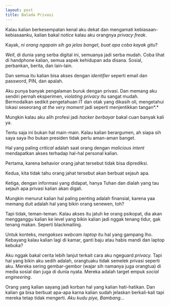 ```yaml
---
layout: post
title: Balada Privasi
---
```


Kalau kalian berkesempatan kenal aku dekat dan mengamati kebiasaan-kebiasaanku, kalian bakal *notice* kalau aku orangnya *privacy freak*.

Kayak, *ni orang ngapain sih ga jelas banget, buat apa coba kayak gitu*?

*Well*, di dunia yang serba digital ini, semuanya jadi serba mudah. Coba lihat di handphone kalian, semua aspek kehidupan ada disana. Sosial, perbankan, berita, dan lain-lain.

Dan semua itu kalian bisa akses dengan *identifier* seperti email dan password, PIN, dan apalah.

Aku punya banyak pengalaman buruk dengan privasi. Dan memang aku sendiri pernah eksperimen, *violating privacy* itu sangat mudah. Bermodalkan sedikit pengetahuan IT dan otak yang dikasih oli, mengetahui lokasi seseorang *at the very moment* jadi seperti menjentikkan tangan*.*

Mungkin kalau aku alih profesi jadi _hacker berbayar_ bakal cuan banyak kali ya.

Tentu saja ini bukan hal main-main. Kalau kalian berargumen, ah siapa sih saya saya lho bukan presiden tidak perlu aman-aman banget.

Hal yang paling *critical* adalah saat orang dengan *malicious intent* mendapatkan akses terhadap hal-hal personal kalian.

Pertama, karena behavior orang jahat tersebut tidak bisa diprediksi.

Kedua, kita tidak tahu orang jahat tersebut akan berbuat sejauh apa.

Ketiga, dengan informasi yang didapat, hanya Tuhan dan dialah yang tau sejauh apa privasi kalian akan digali.

Mungkin menurut kalian hal paling penting adalah finansial, karena yaa memang duit adalah hal yang bikin orang senewen, toh?

Tapi tidak, teman-teman. Kalau akses itu jatuh ke orang psikopat, dia akan mengganggu kalian ke level yang bikin kalian jadi nggak tenang tidur, gak tenang makan. Seperti blackmailing.

Untuk konteks, *mengakses webcam laptop* itu hal yang gampang lho. Kebayang kalau kalian lagi di kamar, ganti baju atau habis mandi dan laptop kebuka?

Aku nggak bakal cerita lebih lanjut terkait cara aku ngeguard *privacy.* Tapi hal yang bikin aku sedih adalah, orangtuaku tidak semelek privasi seperti aku. Mereka sering gembar-gembor (wajar sih namanya juga orangtua) di media sosial dan juga di dunia nyata. Mereka adalah target empuk *social engineering*.

Orang yang kalian sayang jadi korban hal yang kalian hati-hatikan. Dan kalian ga bisa berbuat apa-apa karna kalian sudah jelaskan berkali-kali tapi mereka tetap tidak mengerti. *Aku kudu piye, Bambang...*